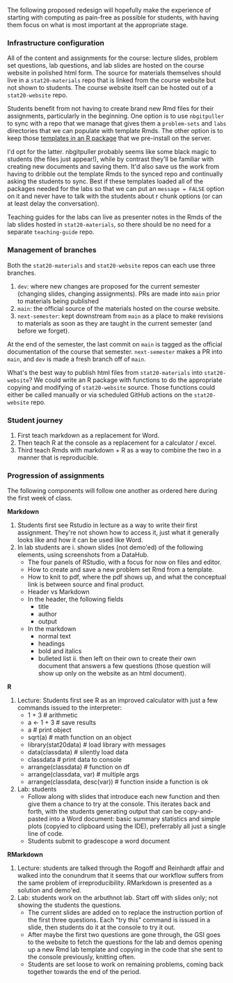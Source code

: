 The following proposed redesign will hopefully make the experience of starting with computing as pain-free as possible for students, with having them focus on what is most important at the appropriate stage.


### Infrastructure configuration

All of the content and assignments for the course: lecture slides, problem set questions, lab questions, and lab slides are hosted on the course website in polished html form. The source for materials themselves should live in a `stat20-materials` repo that is linked from the course website but not shown to students. The course website itself can be hosted out of a `stat20-website` repo.

Students benefit from not having to create brand new Rmd files for their assignments, particularly in the beginning. One option is to use `nbgitpuller` to sync with a repo that we manage that gives them a `problem-sets` and `labs` directories that we can populate with template Rmds. The other option is to keep those [templates in an R package](https://rstudio.github.io/rstudio-extensions/rmarkdown_templates.html) that we pre-install on the server.

I'd opt for the latter. nbgitpuller probably seems like some black magic to students (the files just appear!), while by contrast they'll be familiar with creating new documents and saving them. It'd also save us the work from having to dribble out the template Rmds to the synced repo and continually asking the students to sync. Best if these templates loaded all of the packages needed for the labs so that we can put an `message = FALSE` option on it and never have to talk with the students about r chunk options (or can at least delay the conversation).

Teaching guides for the labs can live as presenter notes in the Rmds of the lab slides hosted in `stat20-materials`, so there should be no need for a separate `teaching-guide` repo.

### Management of branches

Both the `stat20-materials` and `stat20-website` repos can each use three branches.

1. `dev`: where new changes are proposed for the current semester (changing slides, changing assignments). PRs are made into `main` prior to materials being published
2. `main`: the official source of the materials hosted on the course website.
3. `next-semester`: kept downstream from `main` as a place to make revisions to materials as soon as they are taught in the current semester (and before we forget).

At the end of the semester, the last commit on `main` is tagged as the official documentation of the course that semester. `next-semester` makes a PR into `main`, and `dev` is made a fresh branch off of `main`.

What's the best way to publish html files from `stat20-materials` into `stat20-website`? We could write an R package with functions to do the appropriate copying and modifying of `stat20-website` source. Those functions could either be called manually or via scheduled GitHub actions on the `stat20-website` repo.


### Student journey

1. First teach markdown as a replacement for Word.
2. Then teach R at the console as a replacement for a calculator / excel.
3. Third teach Rmds with markdown + R as a way to combine the two in a manner that is reproducible.

### Progression of assignments

The following components will follow one another as ordered here during the first week of class.

**Markdown**

1. Students first see Rstudio in lecture as a way to write their first assignment. They're not shown how to access it, just what it generally looks like and how it can be used like Word.
1. In lab students are
    i. shown slides (not demo'ed) of the following elements, using screenshots from a DataHub.
    - The four panels of RStudio, with a focus for now on files and editor.
    - How to create and save a new problem set Rmd from a template.
    - How to knit to pdf, where the pdf shows up, and what the conceptual link is between source and final product.
    - Header vs Markdown
    - In the header, the following fields
        - title
        - author
        - output
    - In the markdown
        - normal text
        - headings
        - bold and italics
        - bulleted list
    ii. then left on their own to create their own document that answers a few questions (those question will show up only on the website as an html document).

**R**

1. Lecture: Students first see R as an improved calculator with just a few commands issued to the interpreter: 
    - 1 + 3 # arithmetic
    - a <- 1 + 3 # save results
    - a # print object
    - sqrt(a) # math function on an object
    - library(stat20data) # load library with messages
    - data(classdata) # silently load data
    - classdata # print data to console
    - arrange(classdata) # function on df
    - arrange(classdata, var) # multiple args
    - arrange(classdata, desc(var)) # function inside a function is ok
1. Lab: students
    - Follow along with slides that introduce each new function and then give them a chance to try at the console. This iterates back and forth, with the students generating output that can be copy-and-pasted into a Word document: basic summary statistics and simple plots (copyied to clipboard using the IDE), preferrably all just a single line of code.
    - Students submit to gradescope a word document
    
**RMarkdown**

1. Lecture: students are talked through the Rogoff and Reinhardt affair and walked into the conundrum that it seems that our workflow suffers from the same problem of irreproducibility. RMarkdown is presented as a solution and demo'ed.
1. Lab: students work on the arbuthnot lab. Start off with slides only; not showing the students the questions.
    - The current slides are added on to replace the instruction portion of the first three questions. Each "try this" command is issued in a slide, then students do it at the console to try it out.
    - After maybe the first two questions are gone through, the GSI goes to the website to fetch the questions for the lab and demos opening up a new Rmd lab template and copying in the code that she sent to the console previously, knitting often.
    - Students are set loose to work on remaining problems, coming back together towards the end of the period.


